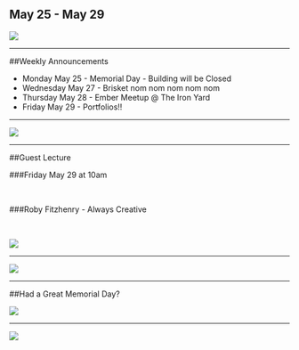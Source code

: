 
 ## May 25 - May 29
![](/images/logo_big.png)

----

##Weekly Announcements

- Monday May 25 - Memorial Day - Building will be Closed  <!-- .element: class="fragment" data-fragment-index="1" -->
- Wednesday May 27 - Brisket nom nom nom nom nom  <!-- .element: class="fragment" data-fragment-index="2" -->
- Thursday May 28 - Ember Meetup @ The Iron Yard  <!-- .element: class="fragment" data-fragment-index="3" -->
- Friday May 29 - Portfolios!!  <!-- .element: class="fragment" data-fragment-index="4" -->

----

![](https://www.irononsticker.com/images/2013/09/10/PROGRAMMER%20DICTIONARY%20DEFINITION%20T%20SHIRT%20IRON%20ON%20TRANSFER.png)

----

##Guest Lecture

###Friday May 29 at 10am

<br>

###Roby Fitzhenry - Always Creative

<br>

![](https://pbs.twimg.com/profile_images/590668009842335745/LeMkMX9Z.jpg)


----

![](http://www.commitstrip.com/wp-content/uploads/2015/05/Strip-Troller-le-stagiaire-650-finalenglish.jpg) <!--  -->

----

##Had a Great Memorial Day?

![](http://i.giphy.com/sGPxb72KvbojK.gif)

----

![](https://www.evernote.com/l/ABPehZjR5UFE9ZuO1pHVLc4fOLlnXsnpJ4YB/image.png)
